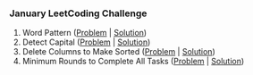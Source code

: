 ### January LeetCoding Challenge
1. Word Pattern ([Problem](https://leetcode.com/problems/word-pattern/description/) | [Solution](WordPattern.java))
2. Detect Capital ([Problem](https://leetcode.com/problems/detect-capital/description/) | [Solution](DetectCapital.java))
3. Delete Columns to Make Sorted ([Problem](https://leetcode.com/problems/delete-columns-to-make-sorted/description/) | [Solution](DeleteColumnsToMakeSorted.java))
4. Minimum Rounds to Complete All Tasks ([Problem](https://leetcode.com/problems/minimum-rounds-to-complete-all-tasks/description/) | [Solution](MinimumRoundsToCompleteAllTasks.java))